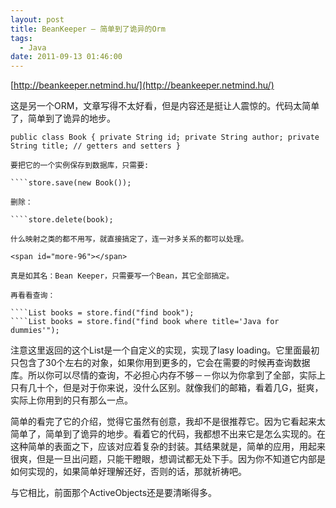 ```yaml
---
layout: post
title: BeanKeeper – 简单到了诡异的Orm
tags:
  - Java
date: 2011-09-13 01:46:00
---
```


[http://beankeeper.netmind.hu/](http://beankeeper.netmind.hu/)

这是另一个ORM，文章写得不太好看，但是内容还是挺让人震惊的。代码太简单了，简单到了诡异的地步。

    public class Book { private String id; private String author; private String title; // getters and setters } 

    要把它的一个实例保存到数据库，只需要:

    ````store.save(new Book());

    删除：

    ````store.delete(book);

    什么映射之类的都不用写，就直接搞定了，连一对多关系的都可以处理。

    <span id="more-96"></span>

    真是如其名：Bean Keeper，只需要写一个Bean，其它全部搞定。

    再看看查询：

    ````List books = store.find("find book");
    ````List books = store.find("find book where title='Java for dummies'");

注意这里返回的这个List是一个自定义的实现，实现了lasy loading。它里面最初只包含了30个左右的对象，如果你用到更多的，它会在需要的时候再查询数据库。所以你可以尽情的查询，不必担心内存不够－－你以为你拿到了全部，实际上只有几十个，但是对于你来说，没什么区别。就像我们的邮箱，看着几G，挺爽，实际上你用到的只有那么一点。

简单的看完了它的介绍，觉得它虽然有创意，我却不是很推荐它。因为它看起来太简单了，简单到了诡异的地步。看着它的代码，我都想不出来它是怎么实现的。在这种简单的表面之下，应该对应着复杂的封装。其结果就是，简单的应用，用起来很爽，但是一旦出问题，只能干瞪眼，想调试都无处下手。因为你不知道它内部是如何实现的，如果简单好理解还好，否则的话，那就祈祷吧。

与它相比，前面那个ActiveObjects还是要清晰得多。